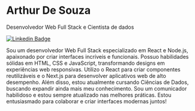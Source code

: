 <div>
  <h1>
    Arthur De Souza
  </h1>
</div>

Desenvolvedor Web Full Stack e Cientista de dados

[![Linkedin Badge](https://img.shields.io/badge/-LinkedIn-5658dd?style=flat-square&logo=Linkedin&logoColor=white&link=https://www.linkedin.com/in/arthur-de-souza-dev/)](https://www.linkedin.com/in/arthur-souza-dev/) 



Sou um desenvolvedor Web Full Stack especializado em React e Node.js, apaixonado por criar interfaces incríveis e funcionais. Possuo habilidades sólidas em HTML, CSS e JavaScript, transformando designs em experiências web responsivas. Utilizo o React para criar componentes reutilizáveis e o Next.js para desenvolver aplicativos web de alto desempenho. Além disso, estou atualmente cursando Ciências de Dados, buscando expandir ainda mais meu conhecimento. Sou um comunicador habilidoso e estou sempre atualizado nas melhores práticas. Estou entusiasmado para colaborar e criar interfaces modernas juntos!
